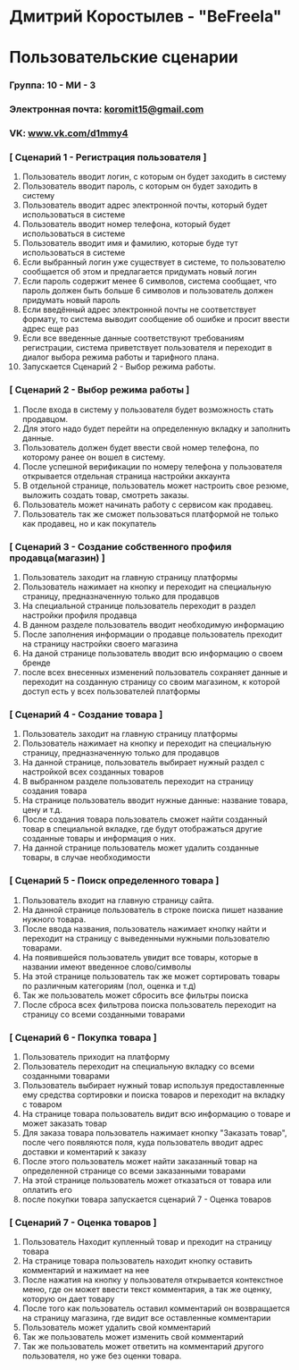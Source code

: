 # Дмитрий Коростылев - "BeFreela"
# Пользовательские сценарии

### Группа: 10 - МИ - 3
### Электронная почта: koromit15@gmail.com
### VK: www.vk.com/d1mmy4


### [ Сценарий 1 - Регистрация пользователя ]

1. Пользователь вводит логин, с которым он будет заходить в систему
2. Пользователь вводит пароль, с которым он будет заходить в систему
3. Пользователь вводит адрес электронной почты, который будет использоваться в системе
4. Пользователь вводит номер телефона, который будет использоваться в системе
5. Пользователь вводит имя и фамилию, которые буде тут использоваться в системе
6. Если выбранный логин уже существует в системе, то пользователю сообщается об этом и предлагается придумать новый логин
7. Если пароль содержит менее 6 символов, система сообщает, что пароль должен быть больше 6 символов и пользователь должен придумать новый пароль
8. Если введённый адрес электронной почты не соответствует формату, то система выводит сообщение об ошибке и просит ввести адрес еще раз
9. Если все введенные данные соответствуют требованиям регистрации, система приветствует пользователя и переходит в диалог выбора режима работы и тарифного плана.
10. Запускается Сценарий 2 - Выбор режима работы.

### [ Сценарий 2 - Выбор режима работы ]

1. После входа в систему у пользователя будет возможность стать продавцом.
2. Для этого надо будет перейти на определенную вкладку и заполнить данные.
3. Пользователь должен будет ввести свой номер телефона, по которому ранее он вошел в систему.
4. После успешной верификации по номеру телефона у пользователя открывается отдельная страница настройки аккаунта
5. В отдельной странице, пользователь может настроить свое резюме, выложить создать товар, смотреть заказы.
6. Пользователь может начинать работу с сервисом как продавец.
7. Пользователь так же сможет пользоваться платформой не только как продавец, но и как покупатель

### [ Сценарий 3 - Создание собственного профиля продавца(магазин) ]

1. Пользователь заходит на главную страницу платформы
2. Пользователь нажимает на кнопку и переходит на специальную страницу, предназначенную только для продавцов
3. На специальной странице пользователь переходит в раздел настройки профиля продавца
4. В данном разделе пользователь вводит необходимую информацию
5. После заполнения информации о продавце пользователь преходит на страницу настройки своего магазина
6. На даной странице пользователь вводит всю информацию о своем бренде
7. после всех внесенных изменений пользователь сохраняет данные и переходит на созданную страницу со своим магазином, к которой доступ есть у всех пользователей платформы

### [ Сценарий 4 - Создание товара ]

1. Пользователь заходит на главную страницу платформы
2. Пользователь нажимает на кнопку и переходит на специальную страницу, предназначенную только для продавцов
3. На данной странице, пользователь выбирает нужный раздел с настройкой всех созданных товаров
4. В выбранном разделе пользователь переходит на страницу создания товара
5. На странице пользователь вводит нужные данные: название товара, цену и т.д.
6. После создания товара пользователь сможет найти созданный товар в специальной вкладке, где будут отображаться другие созданные товары и информация о них.
7. На данной странице пользователь может удалить созданные товары, в случае необходимости

### [ Сценарий 5 - Поиск определенного товара ]

1. Пользователь входит на главную страницу сайта. 
2. На данной странице пользователь в строке поиска пишет название нужного товара.
3. После ввода названия, пользователь нажимает кнопку найти и переходит на страницу с выведенными нужными пользователю товарами.
4. На появившейся пользователь увидит все товары, которые в названии имеют введенное слово/символы
5. На этой странице пользователь так же может сортировать товары по различным категориям (пол, оценка и т.д)
6. Так же пользователь может сбросить все фильтры поиска
7. После сброса всех фильтрова поиска пользователь переходит на страницу со всеми созданными товарами

### [ Сценарий 6 - Покупка товара ]

1. Пользователь приходит на платформу
2. Пользователь переходит на специальную вкладку со всеми созданными товарами
3. Пользователь выбирает нужный товар используя предоставленные ему средства сортировки и поиска товаров и переходит на вкладку с товаром
4. На странице товара пользователь видит всю информацию о товаре и может заказать товар
5. Для заказа товара пользователь нажимает кнопку "Заказать товар", после чего появляются поля, куда пользователь вводит адрес доставки и коментарий к заказу
6. После этого пользователь может найти заказанный товар на определенной странице со всеми заказанными товарами
7. На этой странице пользователь может отказаться от товара или оплатить его
8. после покупки товара запускается сценарий 7 - Оценка товаров


### [ Сценарий 7 - Оценка товаров ]

1. Пользователь Находит купленный товар и преходит на страницу товара
2. На странице товара пользователь находит кнопку оставить комментарий и нажимает на нее
3. После нажатия на кнопку у пользователя открывается контекстное меню, где он может ввести текст комментария, а так же оценку, которую он дает товару
4. После того как пользователь оставил комментарий он возвращается на страницу магазина, где видит все оставленные комментарии
5. Пользователь может удалить свой комментарий
6. Так же пользователь может изменить свой комментарий
7. Так же пользователь может ответить на комментарий другого пользователя, но уже без оценки товара.
